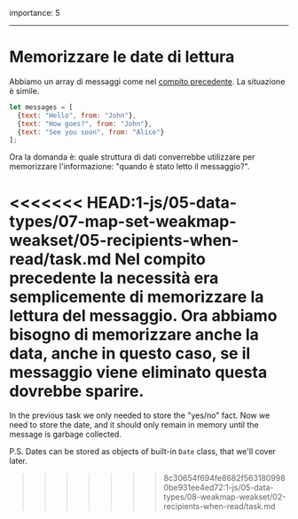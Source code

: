 importance: 5

---

# Memorizzare le date di lettura

Abbiamo un array di messaggi come nel [compito precedente](info:task/recipients-read). La situazione è simile.

```js
let messages = [
  {text: "Hello", from: "John"},
  {text: "How goes?", from: "John"},
  {text: "See you soon", from: "Alice"}
];
```

Ora la domanda è: quale struttura di dati converrebbe utilizzare per memorizzare l'informazione: "quando è stato letto il messaggio?".

<<<<<<< HEAD:1-js/05-data-types/07-map-set-weakmap-weakset/05-recipients-when-read/task.md
Nel compito precedente la necessità era semplicemente di memorizzare la lettura del messaggio. Ora abbiamo bisogno di memorizzare anche la data, anche in questo caso, se il messaggio viene eliminato questa dovrebbe sparire.
=======
In the previous task we only needed to store the "yes/no" fact. Now we need to store the date, and it should only remain in memory until the message is garbage collected.

P.S. Dates can be stored as objects of built-in `Date` class, that we'll cover later.
>>>>>>> 8c30654f694fe8682f5631809980be931ee4ed72:1-js/05-data-types/08-weakmap-weakset/02-recipients-when-read/task.md
